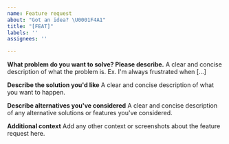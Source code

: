 ```yaml
---
name: Feature request
about: "Got an idea? \U0001F4A1"
title: "[FEAT]"
labels: ''
assignees: ''

---
```


**What problem do you want to solve? Please describe.**
A clear and concise description of what the problem is. Ex. I'm always frustrated when [...]

**Describe the solution you'd like**
A clear and concise description of what you want to happen.

**Describe alternatives you've considered**
A clear and concise description of any alternative solutions or features you've considered.

**Additional context**
Add any other context or screenshots about the feature request here.

